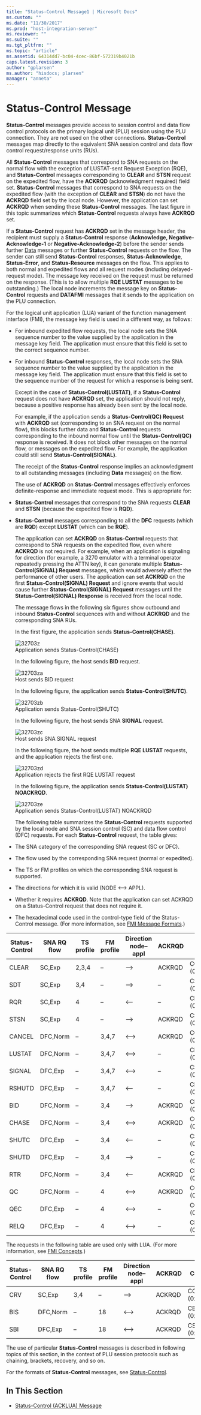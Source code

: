 ```yaml
---
title: "Status-Control Message1 | Microsoft Docs"
ms.custom: ""
ms.date: "11/30/2017"
ms.prod: "host-integration-server"
ms.reviewer: ""
ms.suite: ""
ms.tgt_pltfrm: ""
ms.topic: "article"
ms.assetid: 64314dd7-bc04-4cec-86bf-572319b4021b
caps.latest.revision: 3
author: "gplarsen"
ms.author: "hisdocs; plarsen"
manager: "anneta"
---
```

# Status-Control Message
**Status-Control** messages provide access to session control and data flow control protocols on the primary logical unit (PLU) session using the PLU connection. They are not used on the other connections. **Status-Control** messages map directly to the equivalent SNA session control and data flow control request/response units (RUs).  
  
 All **Status-Control** messages that correspond to SNA requests on the normal flow with the exception of LUSTAT-sent Request Exception (RQE), and **Status-Control** messages corresponding to **CLEAR** and **STSN** request on the expedited flow, have the **ACKRQD** (acknowledgment required) field set. **Status-Control** messages that correspond to SNA requests on the expedited flow (with the exception of **CLEAR** and **STSN**) do not have the **ACKRQD** field set by the local node. However, the application can set **ACKRQD** when sending these **Status-Control** messages. The last figure in this topic summarizes which **Status-Control** requests always have **ACKRQD** set.  
  
 If a **Status-Control** request has **ACKRQD** set in the message header, the recipient must supply a **Status-Control** response (**Acknowledge, Negative-Acknowledge-1** or **Negative-Acknowledge-2**) before the sender sends further [Data](./data1.md) messages or further **Status-Control** requests on the flow. The sender can still send **Status-Control** responses, **Status-Acknowledge**, **Status-Error**, and **Status-Resource** messages on the flow. This applies to both normal and expedited flows and all request modes (including delayed-request mode). The message key received on the request must be returned on the response. (This is to allow multiple **RQE LUSTAT** messages to be outstanding.) The local node increments the message key on **Status-Control** requests and **DATAFMI** messages that it sends to the application on the PLU connection.  
  
 For the logical unit application (LUA) variant of the function management interface (FMI), the message key field is used in a different way, as follows:  
  
- For inbound expedited flow requests, the local node sets the SNA sequence number to the value supplied by the application in the message key field. The application must ensure that this field is set to the correct sequence number.  
  
- For inbound **Status-Control** responses, the local node sets the SNA sequence number to the value supplied by the application in the message key field. The application must ensure that this field is set to the sequence number of the request for which a response is being sent.  
  
  Except in the case of **Status-Control(LUSTAT)**, if a **Status-Control** request does not have **ACKRQD** set, the application should not reply, because a positive response has already been sent by the local node.  
  
  For example, if the application sends a **Status-Control(QC) Request** with **ACKRQD** set (corresponding to an SNA request on the normal flow), this blocks further data and **Status-Control** requests corresponding to the inbound normal flow until the **Status-Control(QC)** response is received. It does not block other messages on the normal flow, or messages on the expedited flow. For example, the application could still send **Status-Control(SIGNAL)**.  
  
  The receipt of the **Status-Control** response implies an acknowledgment to all outstanding messages (including **Data** messages) on the flow.  
  
  The use of **ACKRQD** on **Status-Control** messages effectively enforces definite-response and immediate request mode. This is appropriate for:  
  
- **Status-Control** messages that correspond to the SNA requests **CLEAR** and **STSN** (because the expedited flow is **RQD**).  
  
- **Status-Control** messages corresponding to all the **DFC** requests (which are **RQD**) except **LUSTAT** (which can be **RQE**).  
  
  The application can set **ACKRQD** on **Status-Control** requests that correspond to SNA requests on the expedited flow, even where **ACKRQD** is not required. For example, when an application is signaling for direction (for example, a 3270 emulator with a terminal operator repeatedly pressing the ATTN key), it can generate multiple **Status-Control(SIGNAL) Request** messages, which would adversely affect the performance of other users. The application can set **ACKRQD** on the first **Status-Control(SIGNAL) Request** and ignore events that would cause further **Status-Control(SIGNAL) Request** messages until the **Status-Control(SIGNAL) Response** is received from the local node.  
  
  The message flows in the following six figures show outbound and inbound **Status-Control** sequences with and without **ACKRQD** and the corresponding SNA RUs.  
  
  In the first figure, the application sends **Status-Control(CHASE)**.  
  
  ![](../core/media/32703z.gif "32703z")  
  Application sends Status-Control(CHASE)  
  
  In the following figure, the host sends **BID** request.  
  
  ![](../core/media/32703za.gif "32703za")  
  Host sends BID request  
  
  In the following figure, the application sends **Status-Control(SHUTC)**.  
  
  ![](../core/media/32703zb.gif "32703zb")  
  Application sends Status-Control(SHUTC)  
  
  In the following figure, the host sends SNA **SIGNAL** request.  
  
  ![](../core/media/32703zc.gif "32703zc")  
  Host sends SNA SIGNAL request  
  
  In the following figure, the host sends multiple **RQE LUSTAT** requests, and the application rejects the first one.  
  
  ![](../core/media/32703zd.gif "32703zd")  
  Application rejects the first RQE LUSTAT request  
  
  In the following figure, the application sends **Status-Control(LUSTAT) NOACKRQD**.  
  
  ![](../core/media/32703ze.gif "32703ze")  
  Application sends Status-Control(LUSTAT) NOACKRQD  
  
  The following table summarizes the **Status-Control** requests supported by the local node and SNA session control (SC) and data flow control (DFC) requests. For each **Status-Control** request, the table gives:  
  
- The SNA category of the corresponding SNA request (SC or DFC).  
  
- The flow used by the corresponding SNA request (normal or expedited).  
  
- The TS or FM profiles on which the corresponding SNA request is supported.  
  
- The directions for which it is valid (NODE \<–> APPL).  
  
- Whether it requires **ACKRQD**. Note that the application can set ACKRQD on a Status-Control request that does not require it.  
  
- The hexadecimal code used in the control-type field of the Status-Control message. (For more information, see [FMI Message Formats](./fmi-message-formats2.md).)  
  
|Status-Control|SNA RQ flow|TS profile|FM profile|Direction node–appl|ACKRQD|Code|  
|---------------------|-----------------|----------------|----------------|-------------------------|------------|----------|  
|CLEAR|SC,Exp|2,3,4|–|–>|ACKRQD|CCLEAR (0x01)|  
|SDT|SC,Exp|3,4|–|–>|–|CSDT (0x02)|  
|RQR|SC,Exp|4|–|\<–|–|CRQR (0x03)|  
|STSN|SC,Exp|4|–|–>|ACKRQD|CSTSN (0x04)|  
|CANCEL|DFC,Norm|–|3,4,7|\<–>|ACKRQD|CCANCEL (0x10)|  
|LUSTAT|DFC,Norm|–|3,4,7|\<–>|–|CLUSTAT (0x11)|  
|SIGNAL|DFC,Exp|–|3,4,7|\<–>|–|CSIGNAL (0x12)|  
|RSHUTD|DFC,Exp|–|3,4,7|\<–|–|CRSHUTD (0x13)|  
|BID|DFC,Norm|–|3,4|–>|ACKRQD|CBID (0x14)|  
|CHASE|DFC,Norm|–|3,4|\<–>|ACKRQD|CCHASE (0x15)|  
|SHUTC|DFC,Exp|–|3,4|\<–|–|CSHUTC (0x16)|  
|SHUTD|DFC,Exp|–|3,4|–>|–|CSHUTD (0x17)|  
|RTR|DFC,Norm|–|3,4|<–|ACKRQD|CRTR (0x18)|  
|QC|DFC,Norm|–|4|\<–>|ACKRQD|CQC (0x20)|  
|QEC|DFC,Exp|–|4|\<–>|–|CQEC (0x21)|  
RELQ|DFC,Exp|–|4|\<–>|–|CRELQ (0x22)|  
  
 The requests in the following table are used only with LUA. (For more information, see [FMI Concepts](../core/fmi-concepts1.md).)  
  
|Status-Control|SNA RQ flow|TS profile|FM profile|Direction node–appl|ACKRQD|Code|  
|---------------------|-----------------|----------------|----------------|-------------------------|------------|----------|  
|CRV|SC,Exp|3,4|–|–>|ACKRQD|CCRV (0x05)|  
|BIS|DFC,Norm|–|18|\<–>|ACKRQD|CBIS (0x19)|  
|SBI|DFC,Exp|–|18|\<–>|ACKRQD|CSBI (0x1A)|  
  
 The use of particular **Status-Control** messages is described in following topics of this section, in the context of PLU session protocols such as chaining, brackets, recovery, and so on.  
  
 For the formats of **Status-Control** messages, see [Status-Control](./status-control1.md).  
  
## In This Section  
  
-   [Status-Control (ACKLUA) Message](../core/status-control-acklua-message1.md)